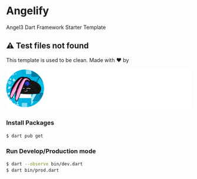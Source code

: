 # Angelify

Angel3 Dart Framework Starter Template

## :warning: Test files not found

This template is used to be clean. Made with ❤️ by

![Alt text](brandwhite.png?raw=true 'Title')

### Install Packages

```bash
$ dart pub get
```

### Run Develop/Production mode

```bash
$ dart --observe bin/dev.dart
$ dart bin/prod.dart
```
